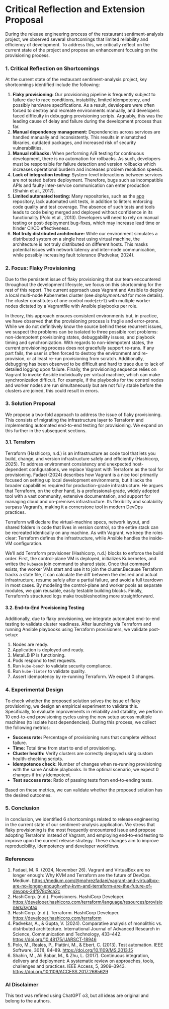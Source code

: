 # Critical Reflection and Extension Proposal
During the release engineering process of the restaurant sentiment-analysis project, we observed several shortcomings that limited reliability and efficiency of development. To address this, we critically reflect on the current state of the project and propose an enhancement focusing on the provisioning process.

### 1. Critical Reflection on Shortcomings
At the current state of the restaurant sentiment-analysis project, key shortcomings identified include the following:
1. **Flaky provisioning:** Our provisioning pipeline is frequently subject to failure due to race conditions, instability, limited idempotency, and possibly hardware specifications. As a result, developers were often forced to destroy and recreate environments manually, and developers faced difficulty in debugging provisioning scripts. Arguably, this was the leading cause of delay and failure during the development process thus far.
2. **Manual dependency management:** Dependencies across services are handled manually and inconsistently. This results in mismatched libraries, outdated packages, and increased risk of security vulnerabilities.
3. **Manual rollbacks:** When performing A/B testing for continuous development, there is no automation for rollbacks. As such, developers must be responsible for failure detection and version rollbacks which increases operational burdern and increases problem resolution speeds.
4. **Lack of integration testing:** System-level interactions between services are not tested before deployment. Therefore, bugs such as incompatible APIs and faulty inter-service communication can enter production (Shahin et al., 2017).
5. **Limited automated testing:** Many repositories, such as the [app](https://github.com/remla25-team6/app) repository, lack automated unit tests, in addition to linters enforcing code quality and test coverage. The absence of such tests and tools leads to code being merged and deployed without confidence in its functionality (Polo et al., 2013). Developers will need to rely on manual testing or post-deployment bug-fixes, which may increase lead time or hinder CI/CD effectiveness.
6. **Not truly distributed architecture:** While our environment simulates a distributed system on a single host using virtual machine, the architecture is not truly distributed on different hosts. This masks potential issues with network latency and inter-node communication, while possibly increasing fault tolerance (Padvekar, 2024).

### 2. Focus: Flaky Provisioning
Due to the persistent issue of flaky provisioning that our team encountered throughout the development lifecycle, we focus on this shortcoming for the rest of this report. The current approach uses Vagrant and Ansible to deploy a local multi-node Kubernetes cluster (see *deployment.md* for more details). The cluster constitutes of one control node(`ctrl`) with multiple worker nodes dictated by a Vagrantfile with Ansible playbooks per role. 

In theory, this approach ensures consistent environments but, in practice, we have observed that the provisioning process is fragile and error-prone. While we do not definitively know the source behind these recurrent issues, we suspect the problems can be isolated to three possible root problems: non-idempotent provisioning states, debuggability issues, and playbook timing and synchronization. With regards to non-idempotent states, the current provisioning process does not gracefully support re-runs. If any part fails, the user is often forced to destroy the environment and re-provision, or at least re-run provisioning from scratch. Additionally, debugging has been observed to be difficult and hard to trace due to lack of detailed logging upon failure. Finally, the provisioning sequence relies on Vagrant to invoke Ansible individually per virtual machine, which can make synchronization difficult. For example, if the playbooks for the control nodes and worker nodes are run simultaneously but are not fully stable before the clusters are joined, this could result in errors.

### 3. Solution Proposal
We propose a two-fold approach to address the issue of flaky provisioning. This consists of migrating the infrastructure layer to Terraform and implementing automated end-to-end testing for provisioning. We expand on this further in the subsequent sections.

#### 3.1. Terraform
Terraform (Hashicorp, n.d.) is an infrastructure as code tool that lets you build, change, and version infrastructure safely and efficiently (Hashicorp, 2025). To address environment consistency and unexpected host-dependent configurations, we replace Vagrant with Terraform as the tool for provisioning. Fadaei (2024) describes how Vagrant is a nice tool primarily focused on setting up local development environments, but it lacks the broader capabilities required for production-grade infrastructure. He argues that Terraform, on the other hand, is a professional-grade, widely adopted tool with a vast community, extensive documentation, and support for managing cloud and on-premises infrastructure. Its flexibility and scalability surpass Vagrant’s, making it a cornerstone tool in modern DevOps practices. 

Terraform will declare the virtual-machine specs, network layout, and shared folders in code that lives in version control, so the entire stack can be recreated identically on any machine. As with Vagrant, we keep the roles clear: Terraform defines the infrastructure, while Ansible handles the inside-VM configuration.

We’ll add Terraform provisioner (Hashicorp, n.d.) blocks to enforce the build order. First, the control-plane VM is deployed, initializes Kubernetes, and writes the `kubeadm` join command to shared state. Once that command exists, the worker VMs start and use it to join the cluster.Because Terraform tracks a state file, it can calculate the diff between the desired and actual infrastructure, resume safely after a partial failure, and avoid a full teardown in most cases. By modeling the control-plane and worker pools as separate modules, we gain reusable, easily testable building blocks. Finally, Terraform’s structured logs make troubleshooting more straightforward.

#### 3.2. End-to-End Provisioning Testing
Additionally, due to flaky provisioning, we integrate automated end-to-end testing to validate cluster readiness. After launching via Terraform and running Ansible playbooks using Terraform provisioners, we validate post-setup:
1. Nodes are ready.
2. Application is deployed and ready.
3. MetalLB IP is functioning.
4. Pods respond to test requests.
5. Run `kube-bench` to validate security compliance.
6. Run `kube-linter` to validate quality.
7. Assert idempotency by re-running Terraform. We expect 0 changes.

### 4. Experimental Design
To check whether the proposed solution solves the issue of flaky provisioning, we design an empirical experiment to validate this. Specifically, to evaluate improvements in reliability and stability, we perform 10 end-to-end provisioning cycles using the new setup across multiple machines (to isolate host dependencies). During this process, we collect the following metrics:
- **Success rate:** Percentage of provisioning runs that complete without failure.
- **Time:** Total time from start to end of provisioning.
- **Cluster health:** Verify clusters are correctly deployed using custom health-checking scripts.
- **Idempotence check:** Number of changes when re-running provisioning with the same Ansible playbooks. In the optimal scenario, we expect 0 changes if truly idempotent.
- **Test success rate:** Ratio of passing tests from end-to-ending tests.

Based on these metrics, we can validate whether the proposed solution has the desired outcomes.

### 5. Conclusion
In conclusion, we identified 6 shortcomings related to release engineering in the current state of our sentiment-analysis application. We stress that flaky provisioning is the most frequently encountered issue and propose adopting Terraform instead of Vagrant, and employing end-to-end testing to improve upon the current release strategy. These changes aim to improve reproducibility, idempotency and developer workflows. 

### References
1. Fadaei, M. R. (2024, November 26). Vagrant and VirtualBox are no longer enough: Why KVM and Terraform are the future of DevOps. Medium. https://medium.com/@mohrezfadaei/vagrant-and-virtualbox-are-no-longer-enough-why-kvm-and-terraform-are-the-future-of-devops-24f978c9ca2c
2. HashiCorp. (n.d.). Provisioners. HashiCorp Developer. https://developer.hashicorp.com/terraform/language/resources/provisioners/syntax
3. HashiCorp. (n.d.). Terraform. HashiCorp Developer. https://developer.hashicorp.com/terraform
4. Padvekar, A., & Gupta, V. (2024). Comparative analysis of monolithic vs. distributed architecture. International Journal of Advanced Research in Science, Communication and Technology, 433–442. https://doi.org/10.48175/IJARSCT-18946
5. Polo, M., Reales, P., Piattini, M., & Ebert, C. (2013). Test automation. IEEE Software, 30(1), 84–89. https://doi.org/10.1109/MS.2013.15
6. Shahin, M., Ali Babar, M., & Zhu, L. (2017). Continuous integration, delivery and deployment: A systematic review on approaches, tools, challenges and practices. IEEE Access, 5, 3909–3943. https://doi.org/10.1109/ACCESS.2017.2685629

### AI Disclaimer
This text was refined using ChatGPT o3, but all ideas are original and belong to the authors.